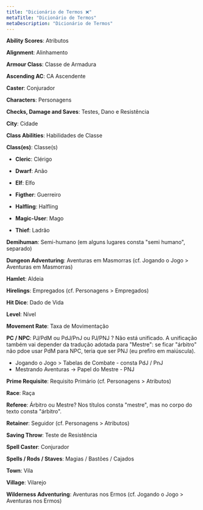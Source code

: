 ```yaml
---
title: "Dicionário de Termos ❌"
metaTitle: "Dicionário de Termos"
metaDescription: "Dicionário de Termos"
---
```


**Ability Scores**: Atributos

**Alignment**: Alinhamento

**Armour Class**: Classe de Armadura

**Ascending AC**: CA Ascendente

**Caster**: Conjurador

**Characters**: Personagens

**Checks, Damage and Saves**: Testes, Dano e Resistência

**City**: Cidade

**Class Abilities**: Habilidades de Classe

**Class(es)**: Classe(s)

- **Cleric**: Clérigo

- **Dwarf**: Anão

- **Elf**: Elfo

- **Figther**: Guerreiro

- **Halfling**: Halfling

- **Magic-User**: Mago

- **Thief**: Ladrão

**Demihuman**: Semi-humano (em alguns lugares consta "semi humano", separado)

**Dungeon Adventuring**: Aventuras em Masmorras (cf. Jogando o Jogo > Aventuras em Masmorras)

**Hamlet**: Aldeia

**Hirelings**: Empregados (cf. Personagens > Empregados)

**Hit Dice**: Dado de Vida

**Level**: Nível

**Movement Rate**: Taxa de Movimentação

**PC / NPC**: PJ/PdM ou PdJ/PnJ ou PJ/PNJ ? Não está unificado. A unificação também vai depender da tradução adotada para "Mestre": se ficar "árbitro" não pdoe usar PdM para NPC, teria que ser PNJ (eu prefiro em maiúscula).
- Jogando o Jogo > Tabelas de Combate - consta PdJ / PnJ
- Mestrando Aventuras -> Papel do Mestre - PNJ

**Prime Requisite**: Requisito Primário (cf. Personagens > Atributos)

**Race**: Raça

**Referee**: Árbitro ou Mestre? Nos títulos consta "mestre", mas no corpo do texto consta "árbitro".

**Retainer**: Seguidor (cf. Personagens > Atributos)

**Saving Throw**: Teste de Resistência

**Spell Caster**: Conjurador

**Spells / Rods / Staves**: Magias / Bastões / Cajados

**Town**: Vila

**Village**: Vilarejo

**Wilderness Adventuring**: Aventuras nos Ermos (cf. Jogando o Jogo > Aventuras nos Ermos)
